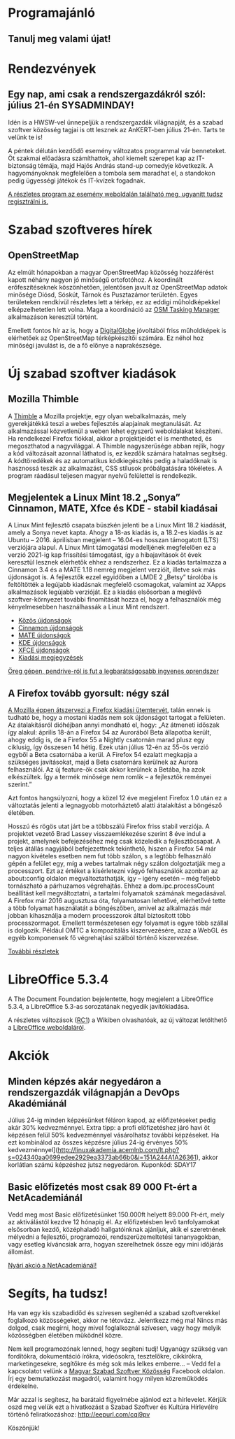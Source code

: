 ﻿# Programajánló

## Tanulj meg valami újat!

# Rendezvények

## Egy nap, ami csak a rendszergazdákról szól: július 21-én SYSADMINDAY! 

Idén is a HWSW-vel ünnepeljük a rendszergazdák világnapját, és a szabad szoftver közösség tagjai is ott lesznek az AnKERT-ben július 21-én. Tarts te velünk te is!

A péntek délután kezdődő esemény változatos programmal vár benneteket. Öt szakmai előadásra számíthattok, ahol kiemelt szerepet kap az IT-biztonság témája, majd Hajós András stand-up comedyje következik. A hagyományoknak megfelelően a tombola sem maradhat el, a standokon pedig ügyességi játékok és IT-kvízek fogadnak.

[A részletes program az esemény weboldalán található meg, ugyanitt tudsz regisztrálni is.](https://rendezveny.hwsw.hu/)

# Szabad szoftveres hírek

## OpenStreetMap

Az elmúlt hónapokban a magyar OpenStreetMap közösség hozzáférést kapott néhány nagyon jó minőségű ortofotóhoz. A koordinált erőfeszítéseknek köszönhetően, jelentősen javult az OpenStreetMap adatok minősége Diósd, Sóskút, Tárnok és Pusztazámor területén. Egyes területeken rendkívül részletes lett a térkép, ez az eddigi műholdképekkel elképzelhetetlen lett volna. Maga a koordináció az [OSM Tasking Manager](http://tasks.osm.grin.hu/) alkalmazáson keresztül történt.

Emellett fontos hír az is, hogy a [DigitalGlobe](https://wiki.openstreetmap.org/wiki/DigitalGlobe) jóvoltából friss műholdképek is elérhetőek az OpenStreetMap térképkészítői számára. Ez néhol hoz minőségi javulást is, de a fő előnye a naprakészsége.

# Új szabad szoftver kiadások

## Mozilla Thimble

A [Thimble](https://thimble.mozilla.org/hu/) a Mozilla projektje, egy olyan webalkalmazás, mely gyerekjátékká teszi a webes fejlesztés alapjainak megtanulását. Az alkalmazással közvetlenül a weben lehet egyszerű weboldalakat készíteni. Ha rendelkezel Firefox fiókkal, akkor a projektjeidet el is mentheted, és megoszthatod a nagyvilággal. A Thimble nagyszerűsége abban rejlik, hogy a kód változásait azonnal láthatod is, ez kezdők számára hatalmas segítség. A kódtöredékek és az automatikus kódkiegészítés pedig a haladóknak is hasznossá teszik az alkalmazást, CSS stílusok próbálgatására tökéletes. A program ráadásul teljesen magyar nyelvű felülettel is rendelkezik.

## Megjelentek a Linux Mint 18.2 „Sonya” Cinnamon, MATE, Xfce és KDE - stabil kiadásai

A Linux Mint fejlesztő csapata büszkén jelenti be a Linux Mint 18.2 kiadását, amely a Sonya nevet kapta. Ahogy a 18-as kiadás is, a 18.2-es kiadás is az Ubuntu – 2016. áprilisban megjelent – 16.04-es hosszan támogatott (LTS) verziójára alapul. A Linux Mint támogatási modelljének megfelelően ez a verzió 2021-ig kap frissítési támogatást, így a hibajavítások öt évek keresztül lesznek elérhetők ehhez a rendszerhez.
Ez a kiadás tartalmazza a Cinnamon 3.4 és a MATE 1.18 nemrég megjelent verzióit, illetve sok más újdonságot is. A fejlesztők ezzel egyidőben a LMDE 2 „Betsy” tárolóba is feltöltötték a legújabb kiadásnak megfelelő csomagokat, valamint az XApps alkalmazások legújabb verzióját. Ez a kiadás elsősorban a meglévő szoftver-környezet további finomítását hozza el, hogy a felhasználók még kényelmesebben használhassák a Linux Mint rendszert.

* [Közös újdonságok](https://linuxmint.hu/sugo/kozos-ujdonsagok-1)
* [Cinnamon újdonságok](https://linuxmint.hu/sugo/cinnamon-ujdonsagok-2)
* [MATE újdonságok](https://linuxmint.hu/sugo/mate-ujdonsagok)
* [KDE újdonságok](https://linuxmint.hu/sugo/kde-ujdonsagok)
* [XFCE újdonságok](https://linuxmint.hu/sugo/xfce-ujdonsagok)
* [Kiadási megjegyzések](https://linuxmint.hu/sugo/kiadasi-megjegyzesek-1)

[Öreg gépen, pendrive-ról is fut a legbarátságosabb ingyenes oprendszer](http://www.hirado.hu/2017/07/18/oreg-gepen-pendrive-rol-is-fut-a-legbaratsagosabb-ingyenes-oprendszer/)

## A Firefox tovább gyorsult: négy szál

[A Mozilla éppen átszervezi a Firefox kiadási ütemtervét](https://itcafe.hu/hir/mozilla_firefox_kiadasi_ciklus.html), talán ennek is tudható be, hogy a mostani kiadás nem sok újdonságot tartogat a felületen. Az átalakításról dióhéjban annyi mondható el, hogy: „Az átmeneti időszak így alakul: április 18-án a Firefox 54 az Aurorából Beta állapotba került, ahogy eddig is, de a Firefox 55 a Nightly csatornán marad plusz egy ciklusig, így összesen 14 hétig. Ezek után július 12-én az 55-ös verzió egyből a Beta csatornába a kerül. A Firefox 54 ezalatt megkapja a szükséges javításokat, majd a Beta csatornára kerülnek az Aurora felhasználói. Az új feature-ök csak akkor kerülnek a Betába, ha azok elkészültek. Így a termék minősége nem romlik – a fejlesztők reményei szerint.”

Azt fontos hangsúlyozni, hogy a közel 12 éve megjelent Firefox 1.0 után ez a változtatás jelenti a legnagyobb motorháztető alatti átalakítást a böngésző életében.

Hosszú és rögös utat járt be a többszálú Firefox friss stabil verziója. A projektet vezető Brad Lassey visszaemlékezése szerint 8 éve indul a projekt, amelynek befejezéséhez még csak közeledik a fejlesztőcsapat. A teljes átállás nagyjából befejezettnek tekinthető, hiszen a Firefox 54 már nagyon kivételes esetben nem fut több szálon, s a legtöbb felhasználó gépén a felület egy, míg a webes tartalmak négy szálon dolgoztatják meg a processzort. Ezt az értéket a kísérletezni vágyó felhasználók azonban az about:config oldalon megváltoztathatják, így – igény esetén – még feljebb tornászható a párhuzamos végrehajtás. Ehhez a dom.ipc.processCount beállítást kell megváltoztatni, a tartalmi folyamatok számának megadásával. A Firefox már 2016 augusztusa óta, folyamatosan lehetővé, elérhetővé tette a több folyamat használatát a böngészőben, amivel az alkalmazás már jobban kihasználja a modern processzorok által biztosított több processzormagot. Emellett természetesen egy folyamat is egyre több szállal is dolgozik. Például OMTC a kompozitálás kiszervezésére, azaz a WebGL és egyéb komponensek fő végrehajtási szálból történő kiszervezése.

[További részletek](https://itcafe.hu/hir/mozilla_firefox_54.html)

# LibreOffice 5.3.4

A The Document Foundation bejelentette, hogy megjelent a LibreOffice 5.3.4, a LibreOffice 5.3-as sorozatának negyedik javítókiadása.

A részletes változások ([RC1](https://wiki.documentfoundation.org/Releases/5.3.4/RC1)) a Wikiben olvashatóak, az új változat letölthető a [LibreOffice weboldaláról](http://hu.libreoffice.org/letoeltes/?version=5.3.4&lang=hu).

# Akciók

## Minden képzés akár negyedáron a rendszergazdák világnapján a DevOps Akadémiánál

Július 24-ig minden képzésünket féláron kapod, az előfizetéseket pedig akár 30% kedvezménnyel. Extra tipp: a profi előfizetéshez járó havi öt képzésen felül 50% kedvezménnyel vásárolhatsz további képzéseket. Ha ezt kombinálod az összes képzésre július 24-ig érvényes 50% kedvezménnyel](http://linuxakademia.acemlnb.com/lt.php?s=024340aa0699edee2929ea3373ab66b0&i=151A244A1A26361), akkor korlátlan számú képzéshez jutsz negyedáron. Kuponkód: SDAY17

## Basic előfizetés most csak 89 000 Ft-ért a NetAcademiánál

Vedd meg most Basic előfizetésünket 150.000ft helyett 89.000 Ft-ért, mely az aktiválástól kezdve 12 hónapig él. Az előfizetésben levő tanfolyamokat elsősorban kezdő, középhaladó hallgatóinknak ajánljuk, akik el szeretnének mélyedni a fejlesztői, programozói, rendszerüzemeltetési tananyagokban, vagy esetleg kíváncsiak arra, hogyan szerelhetnek össze egy mini időjárás állomást. 

[Nyári akció a NetAcademiánál!](https://netacademia.hu/nyariakcio)

# Segíts, ha tudsz!

Ha van egy kis szabadidőd és szívesen segítenéd a szabad szoftverekkel foglalkozó közösségeket, akkor ne tétovázz. Jelentkezz még ma! Nincs más dolgod, csak megírni, hogy mivel foglalkoznál szívesen, vagy hogy melyik közösségben életében működnél közre.

Nem kell programozónak lenned, hogy segíteni tudj! Ugyanúgy szükség van fordítókra, dokumentáció írókra, videósokra, tesztelőkre, cikkírókra, marketingesekre, segítőkre és még sok más lelkes emberre... – Vedd fel a kapcsolatot velünk a [Magyar Szabad Szoftver Közösség](https://www.facebook.com/groups/szabadszoftver) Facebook oldalon. Írj egy bemutatkozást magadról, valamint hogy milyen közreműködés érdekelne.

Már azzal is segítesz, ha barátaid figyelmébe ajánlod ezt a hírlevelet. Kérjük oszd meg velük ezt a hivatkozást a Szabad Szoftver és Kultúra Hírlevélre történő feliratkozáshoz: http://eepurl.com/cqj9pv

Köszönjük!

